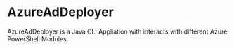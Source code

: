 # AzureAdDeployer

AzureAdDeployer is a Java CLI Appliation with interacts with different Azure PowerShell Modules.
